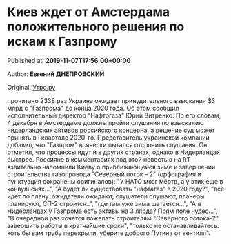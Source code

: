 
# Киев ждет от Амстердама положительного решения по искам к Газпрому

Published at: **2019-11-07T17:56:00+00:00**

Author: **Евгений ДНЕПРОВСКИЙ**

Original: [Утро.ру](https://utro.ru/economics/2019/11/07/1423768.shtml)

прочитано 2338 раз
Украина ожидает принудительного взыскания $3 млрд с "Газпрома" до конца 2020 года. Об этом сообщил исполнительный директор "Нафтогаза" Юрий Витренко.
По его словам, 4 декабря в Амстердаме должны пройти слушания по взысканию нидерландских активов российского концерна, а решение суд может принять в I квартале 2020-го. Представитель украинской компании добавил, что "Газпром" всячески пытался отсрочить слушания.
Он отметил, что процессы идут и в других странах, однако в Нидерландах быстрее.
Россияне в комментариях под этой новостью на RT язвительно напомнили Киеву о приближающейся зиме и завершении строительства газопровода "Северный поток – 2" (орфография и пунктуация сохранены оригиналов):
"У НАТО мозг мёртв, а у этих еще в конвульсиях...", "А будет ли существовать "нафтагаз" в 2020 году?", "всё идет по плану..ожидатели ожидают, слушатели слушают, планеры планируют, СП-2 строится..", "где там уже зима шатается...", "А в Нидерландах у Газпрома есть активы на 3 лярда? Прям поле чудес...", "В очередной раз хочется пожелать строителям "Северного потока-2" завершить работы в кратчайшие сроки", "только не останавливайтесь. хоть бы вам трубу перекрыли. уберите доброго Путина от вентиля".
